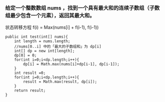 ### 给定一个整数数组 nums ，找到一个具有最大和的连续子数组（子数组最少包含一个元素），返回其最大和。
状态转移方程
f(i) = Max(nums[i] + f(i-1), f(i-1))

```
public int test(int[] nums){
    int length = nums.length;
    //nums[0..i] 中的「最大的子数组和」为 dp[i]
    int[] dp = new int[length];
    dp[0] = 0;
    for(int i=0;i<dp.length;i++){
        dp[i] = Math.max(nums[i]+dp[i-1], dp[i-1]);
    }
    int result =0;
    for(int i=0;i<dp.length;i++){
        result = Math.max(result, dp[i]);
    }
    return result;
}
```